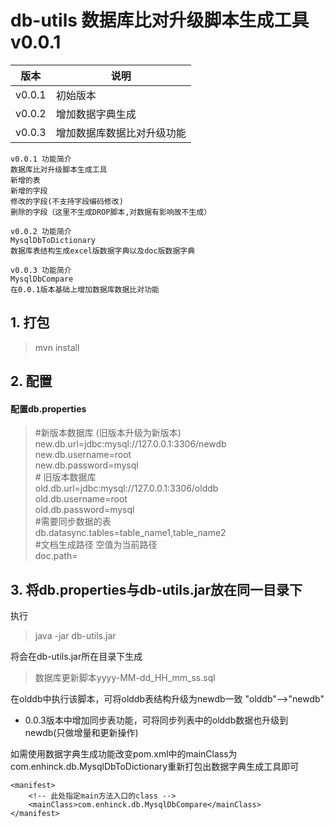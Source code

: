 #  db-utils 数据库比对升级脚本生成工具  v0.0.1

版本  | 说明
---|---
v0.0.1 | 初始版本
v0.0.2 | 增加数据字典生成
v0.0.3 | 增加数据库数据比对升级功能


```
v0.0.1 功能简介
数据库比对升级脚本生成工具
新增的表
新增的字段
修改的字段(不支持字段编码修改)
删除的字段（这里不生成DROP脚本,对数据有影响故不生成）
```

```
v0.0.2 功能简介
MysqlDbToDictionary 
数据库表结构生成excel版数据字典以及doc版数据字典
```

```
v0.0.3 功能简介
MysqlDbCompare 
在0.0.1版本基础上增加数据库数据比对功能
```

## 1. 打包
> mvn install

## 2. 配置 
#### 配置db.properties
> \#新版本数据库 (旧版本升级为新版本) 
new.db.url=jdbc:mysql://127.0.0.1:3306/newdb  
new.db.username=root             
new.db.password=mysql  
\# 旧版本数据库  
old.db.url=jdbc:mysql://127.0.0.1:3306/olddb   
old.db.username=root\
old.db.password=mysql\
\#需要同步数据的表\
db.datasync.tables=table_name1,table_name2\
\#文档生成路径 空值为当前路径\
doc.path=

## 3. 将db.properties与db-utils.jar放在同一目录下
执行
> java -jar db-utils.jar

将会在db-utils.jar所在目录下生成
> 数据库更新脚本yyyy-MM-dd_HH_mm_ss.sql

在olddb中执行该脚本，可将olddb表结构升级为newdb一致
"olddb"-->"newdb"
- 0.0.3版本中增加同步表功能，可将同步列表中的olddb数据也升级到newdb(只做增量和更新操作)

如需使用数据字典生成功能改变pom.xml中的mainClass为com.enhinck.db.MysqlDbToDictionary重新打包出数据字典生成工具即可
```
<manifest>
	<!-- 此处指定main方法入口的class -->
	<mainClass>com.enhinck.db.MysqlDbCompare</mainClass>
</manifest>
```




